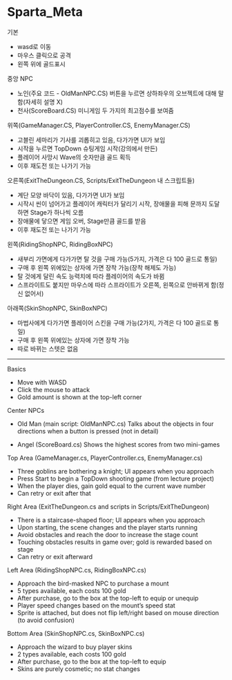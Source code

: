 # Sparta_Meta

기본 
- wasd로 이동
- 마우스 클릭으로 공격
- 왼쪽 위에 골드표시


중앙 NPC
- 노인(주요 코드 - OldManNPC.CS)
  버튼을 누르면 상하좌우의 오브젝트에 대해 말함(자세히 설명 X)
- 천사(ScoreBoard.CS)
  미니게임 두 가지의 최고점수를 보여줌


위쪽(GameManager.CS, PlayerController.CS, EnemyManager.CS)
- 고블린 세마리가 기사를 괴롭히고 있음, 다가가면 UI가 보임
- 시작을 누르면 TopDown 슈팅게임 시작(강의에서 만든)
- 플레이어 사망시 Wave의 숫자만큼 골드 획득
- 이후 재도전 또는 나가기 가능


오른쪽(ExitTheDungeon.CS, Scripts/ExitTheDungeon 내 스크립트들)
- 계단 모양 바닥이 있음, 다가가면 UI가 보임
- 시작시 씬이 넘어가고 플레이어 캐릭터가 달리기 시작, 장애물을 피해 문까지 도달하면 Stage가 하나씩 오름
- 장애물에 닿으면 게임 오버, Stage만큼 골드를 받음
- 이후 재도전 또는 나가기 가능


왼쪽(RidingShopNPC, RidingBoxNPC)
- 새부리 가면에게 다가가면 탈 것을 구매 가능(5가지, 가격은 다 100 골드로 통일)
- 구매 후 왼쪽 위에있는 상자에 가면 장착 가능(장착 해제도 가능)
- 탈 것에게 달린 속도 능력치에 따라 플레이어의 속도가 바뀜
- 스프라이트도 붙지만 마우스에 따라 스프라이트가 오른쪽, 왼쪽으로 안바뀌게 함(정신 없어서)


아래쪽(SkinShopNPC, SkinBoxNPC)
- 마법사에게 다가가면 플레이어 스킨을 구매 가능(2가지, 가격은 다 100 골드로 통일)
- 구매 후 왼쪽 위에있는 상자에 가면 장착 가능
- 따로 바뀌는 스텟은 없음


-------------------------------------------------------------

Basics
- Move with WASD
- Click the mouse to attack
- Gold amount is shown at the top-left corner

Center NPCs
- Old Man (main script: OldManNPC.cs)
  Talks about the objects in four directions when a button is pressed (not in detail)

- Angel (ScoreBoard.cs)
  Shows the highest scores from two mini-games


Top Area (GameManager.cs, PlayerController.cs, EnemyManager.cs)
- Three goblins are bothering a knight; UI appears when you approach
- Press Start to begin a TopDown shooting game (from lecture project)
- When the player dies, gain gold equal to the current wave number
- Can retry or exit after that


Right Area (ExitTheDungeon.cs and scripts in Scripts/ExitTheDungeon)
- There is a staircase-shaped floor; UI appears when you approach
- Upon starting, the scene changes and the player starts running
- Avoid obstacles and reach the door to increase the stage count
- Touching obstacles results in game over; gold is rewarded based on stage
- Can retry or exit afterward


Left Area (RidingShopNPC.cs, RidingBoxNPC.cs)
- Approach the bird-masked NPC to purchase a mount
- 5 types available, each costs 100 gold
- After purchase, go to the box at the top-left to equip or unequip
- Player speed changes based on the mount’s speed stat
- Sprite is attached, but does not flip left/right based on mouse direction (to avoid confusion)


Bottom Area (SkinShopNPC.cs, SkinBoxNPC.cs)
- Approach the wizard to buy player skins
- 2 types available, each costs 100 gold
- After purchase, go to the box at the top-left to equip
- Skins are purely cosmetic; no stat changes

